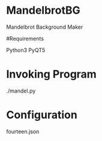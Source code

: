 # MandelbrotBG

Mandelbrot Background Maker

#Requirements

Python3
PyQT5

# Invoking Program

./mandel.py

# Configuration

fourteen.json
